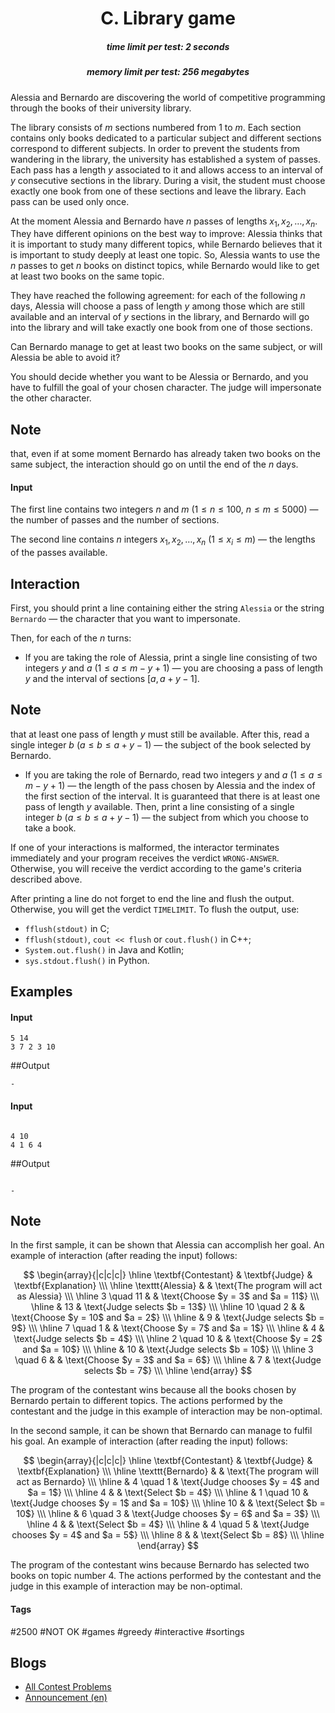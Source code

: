 <h1 style='text-align: center;'> C. Library game</h1>

<h5 style='text-align: center;'>time limit per test: 2 seconds</h5>
<h5 style='text-align: center;'>memory limit per test: 256 megabytes</h5>

Alessia and Bernardo are discovering the world of competitive programming through the books of their university library.

The library consists of $m$ sections numbered from $1$ to $m$. Each section contains only books dedicated to a particular subject and different sections correspond to different subjects. In order to prevent the students from wandering in the library, the university has established a system of passes. Each pass has a length $y$ associated to it and allows access to an interval of $y$ consecutive sections in the library. During a visit, the student must choose exactly one book from one of these sections and leave the library. Each pass can be used only once.

At the moment Alessia and Bernardo have $n$ passes of lengths $x_1, \, x_2, \, \dots, \, x_n$. They have different opinions on the best way to improve: Alessia thinks that it is important to study many different topics, while Bernardo believes that it is important to study deeply at least one topic. So, Alessia wants to use the $n$ passes to get $n$ books on distinct topics, while Bernardo would like to get at least two books on the same topic.

They have reached the following agreement: for each of the following $n$ days, Alessia will choose a pass of length $y$ among those which are still available and an interval of $y$ sections in the library, and Bernardo will go into the library and will take exactly one book from one of those sections.

Can Bernardo manage to get at least two books on the same subject, or will Alessia be able to avoid it?

You should decide whether you want to be Alessia or Bernardo, and you have to fulfill the goal of your chosen character. The judge will impersonate the other character. 
## Note

 that, even if at some moment Bernardo has already taken two books on the same subject, the interaction should go on until the end of the $n$ days.

#### Input

The first line contains two integers $n$ and $m$ ($1 \le n \le 100$, $n \le m \le 5000$) — the number of passes and the number of sections.

The second line contains $n$ integers $x_1, \, x_2, \, \dots, \, x_n$ ($1 \le x_i \le m$) — the lengths of the passes available.

## Interaction

First, you should print a line containing either the string $\texttt{Alessia}$ or the string $\texttt{Bernardo}$ — the character that you want to impersonate. 

Then, for each of the $n$ turns:

* If you are taking the role of Alessia, print a single line consisting of two integers $y$ and $a$ ($1 \le a \le m - y + 1$) — you are choosing a pass of length $y$ and the interval of sections $[a, a + y - 1]$. 
## Note

 that at least one pass of length $y$ must still be available. After this, read a single integer $b$ ($a \le b \le a + y - 1$) — the subject of the book selected by Bernardo.
* If you are taking the role of Bernardo, read two integers $y$ and $a$ ($1 \le a \le m - y + 1$) — the length of the pass chosen by Alessia and the index of the first section of the interval. It is guaranteed that there is at least one pass of length $y$ available. Then, print a line consisting of a single integer $b$ ($a \le b \le a + y - 1$) — the subject from which you choose to take a book.

If one of your interactions is malformed, the interactor terminates immediately and your program receives the verdict $\texttt{WRONG-ANSWER}$. Otherwise, you will receive the verdict according to the game's criteria described above.

After printing a line do not forget to end the line and flush the output. Otherwise, you will get the verdict $\texttt{TIMELIMIT}$. To flush the output, use:

* $\texttt{fflush(stdout)}$ in C;
* $\texttt{fflush(stdout)}$, $\texttt{cout <}\texttt{< flush}$ or $\texttt{cout.flush()}$ in C++;
* $\texttt{System.out.flush()}$ in Java and Kotlin;
* $\texttt{sys.stdout.flush()}$ in Python.
## Examples

#### Input


```text
5 14
3 7 2 3 10
```
##Output
```text
-
```
#### Input

```text

4 10
4 1 6 4

```
##Output
```text

-
```
## Note

In the first sample, it can be shown that Alessia can accomplish her goal. An example of interaction (after reading the input) follows:

$$ \begin{array}{|c|c|c|} \hline \textbf{Contestant} & \textbf{Judge} & \textbf{Explanation} \\\ \hline \texttt{Alessia} & & \text{The program will act as Alessia} \\\ \hline 3 \quad 11 & & \text{Choose $y = 3$ and $a = 11$} \\\ \hline & 13 & \text{Judge selects $b = 13$} \\\ \hline 10 \quad 2 & & \text{Choose $y = 10$ and $a = 2$} \\\ \hline & 9 & \text{Judge selects $b = 9$} \\\ \hline 7 \quad 1 & & \text{Choose $y = 7$ and $a = 1$} \\\ \hline & 4 & \text{Judge selects $b = 4$} \\\ \hline 2 \quad 10 & & \text{Choose $y = 2$ and $a = 10$} \\\ \hline & 10 & \text{Judge selects $b = 10$} \\\ \hline 3 \quad 6 & & \text{Choose $y = 3$ and $a = 6$} \\\ \hline & 7 & \text{Judge selects $b = 7$} \\\ \hline \end{array} $$

The program of the contestant wins because all the books chosen by Bernardo pertain to different topics. The actions performed by the contestant and the judge in this example of interaction may be non-optimal.

In the second sample, it can be shown that Bernardo can manage to fulfil his goal. An example of interaction (after reading the input) follows:

$$ \begin{array}{|c|c|c|} \hline \textbf{Contestant} & \textbf{Judge} & \textbf{Explanation} \\\ \hline \texttt{Bernardo} & & \text{The program will act as Bernardo} \\\ \hline & 4 \quad 1 & \text{Judge chooses $y = 4$ and $a = 1$} \\\ \hline 4 & & \text{Select $b = 4$} \\\ \hline & 1 \quad 10 & \text{Judge chooses $y = 1$ and $a = 10$} \\\ \hline 10 & & \text{Select $b = 10$} \\\ \hline & 6 \quad 3 & \text{Judge chooses $y = 6$ and $a = 3$} \\\ \hline 4 & & \text{Select $b = 4$} \\\ \hline & 4 \quad 5 & \text{Judge chooses $y = 4$ and $a = 5$} \\\ \hline 8 & & \text{Select $b = 8$} \\\ \hline \end{array} $$

The program of the contestant wins because Bernardo has selected two books on topic number $4$. The actions performed by the contestant and the judge in this example of interaction may be non-optimal.



#### Tags 

#2500 #NOT OK #games #greedy #interactive #sortings 

## Blogs
- [All Contest Problems](../SWERC_2022-2023_-_Online_Mirror_(Unrated,_ICPC_Rules,_Teams_Preferred).md)
- [Announcement (en)](../blogs/Announcement_(en).md)
